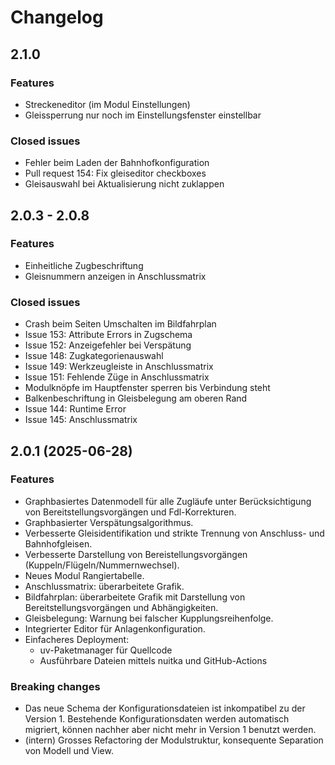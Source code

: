# Changelog

## 2.1.0

### Features

- Streckeneditor (im Modul Einstellungen)
- Gleissperrung nur noch im Einstellungsfenster einstellbar

### Closed issues

- Fehler beim Laden der Bahnhofkonfiguration
- Pull request 154: Fix gleiseditor checkboxes
- Gleisauswahl bei Aktualisierung nicht zuklappen 


## 2.0.3 - 2.0.8

### Features

- Einheitliche Zugbeschriftung
- Gleisnummern anzeigen in Anschlussmatrix

### Closed issues

- Crash beim Seiten Umschalten im Bildfahrplan
- Issue 153: Attribute Errors in Zugschema
- Issue 152: Anzeigefehler bei Verspätung
- Issue 148: Zugkategorienauswahl
- Issue 149: Werkzeugleiste in Anschlussmatrix
- Issue 151: Fehlende Züge in Anschlussmatrix
- Modulknöpfe im Hauptfenster sperren bis Verbindung steht
- Balkenbeschriftung in Gleisbelegung am oberen Rand
- Issue 144: Runtime Error
- Issue 145: Anschlussmatrix

## 2.0.1 (2025-06-28)

### Features

- Graphbasiertes Datenmodell für alle Zugläufe unter Berücksichtigung von Bereitstellungsvorgängen und Fdl-Korrekturen.
- Graphbasierter Verspätungsalgorithmus.
- Verbesserte Gleisidentifikation und strikte Trennung von Anschluss- und Bahnhofgleisen.
- Verbesserte Darstellung von Bereistellungsvorgängen (Kuppeln/Flügeln/Nummernwechsel).
- Neues Modul Rangiertabelle.
- Anschlussmatrix: überarbeitete Grafik.
- Bildfahrplan: überarbeitete Grafik mit Darstellung von Bereitstellungsvorgängen und Abhängigkeiten.
- Gleisbelegung: Warnung bei falscher Kupplungsreihenfolge.
- Integrierter Editor für Anlagenkonfiguration.
- Einfacheres Deployment: 
  - uv-Paketmanager für Quellcode
  - Ausführbare Dateien mittels nuitka und GitHub-Actions
 
### Breaking changes

- Das neue Schema der Konfigurationsdateien ist inkompatibel zu der Version 1. 
Bestehende Konfigurationsdaten werden automatisch migriert, können nachher aber nicht mehr in Version 1 benutzt werden.
- (intern) Grosses Refactoring der Modulstruktur, konsequente Separation von Modell und View.
